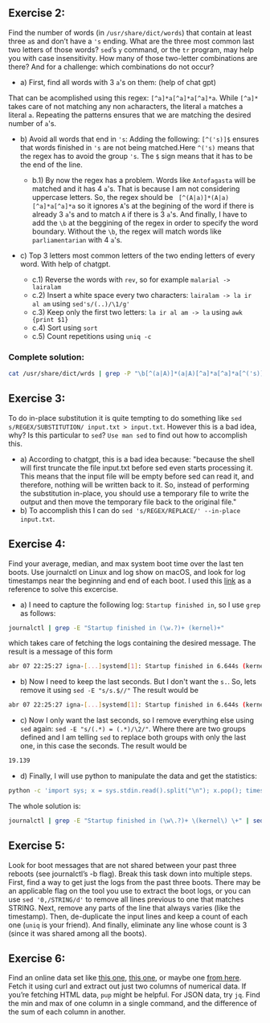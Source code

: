 ## Exercise 2:
Find the number of words (in `/usr/share/dict/words`) that contain at least three `a`s and don’t have a `'s` ending. What are the three most common last two letters of those words? `sed`’s `y` command, or the `tr` program, may help you with case insensitivity. How many of those two-letter combinations are there? And for a challenge: which combinations do not occur?

- a) First, find all words with 3 `a`'s on them: (help of chat gpt)

That can be acomplished using this regex: `[^a]*a[^a]*a[^a]*a`. While `[^a]*` takes care of not matching any non `a`characters, the literal `a` matches a literal `a`. Repeating the patterns ensures that we are matching the desired number of `a`'s.

- b) Avoid all words that end in `'s`:
Adding the following: `[^('s)]$` ensures that words finished in `'s` are not being matched.Here `^('s)` means that the regex has to avoid the group `'s`. The `$` sign means that it has to be the end of the line.
	- b.1) By now the regex has a problem. Words like `Antofagasta` will be matched and it has 4 `a`'s. That is because I am not considering uppercase letters. So, the regex should be `
[^(A|a)]*(A|a)[^a]*a[^a]*a` so it ignores `A`'s at the begining of the word if there is already 3 `a`'s and to match `A` if there is 3 `a`'s. And finally, I have to add the `\b` at the beggining of the regex in order to specify the word boundary. Without the `\b`, the regex will match words like `parliamentarian` with 4 `a`'s.

- c) Top 3 letters most common letters of the two ending letters of every word. With help of chatgpt.
	- c.1) Reverse the words with `rev`, so for example `malarial -> lairalam`
	- c.2) Insert a white space every two characters: `lairalam -> la ir al am` using `sed's/(..)/\1/g'`
	- c.3) Keep only the first two letters: `la ir al am -> la` using `awk {print $1}`
	- c.4) Sort using  `sort`
	- c.5) Count repetitions using `uniq -c` 

### Complete solution:
```sh
cat /usr/share/dict/wrds | grep -P "\b[^(a|A)]*(a|A)[^a]*a[^a]*a[^('s)]$" | rev | sed -r 's/(..)/\1 /g' | awk '{print $1}' | sort | uniq -c
```
## Exercise 3:
To do in-place substitution it is quite tempting to do something like `sed s/REGEX/SUBSTITUTION/ input.txt > input.txt`. However this is a bad idea, why? Is this particular to `sed`? `Use man sed` to find out how to accomplish this.

- a) According to chatgpt, this is a bad idea because: "because the shell will first truncate the file input.txt before sed even starts processing it. This means that the input file will be empty before sed can read it, and therefore, nothing will be written back to it. So, instead of performing the substitution in-place, you should use a temporary file to write the output and then move the temporary file back to the original file." 
- b) To accomplish this I can do `sed 's/REGEX/REPLACE/' --in-place input.txt`.

## Exercise 4:
Find your average, median, and max system boot time over the last ten boots. Use journalctl on Linux and log show on macOS, and look for log timestamps near the beginning and end of each boot. 
I used this [link](https://github.com/shapeng1998/missing-semester-solutions/blob/main/Lecture%204/Solutions.md) as a reference to solve this excercise.

- a) I need to capture the following log: `Startup finished in`, so I use `grep` as follows:
```sh
journalctl | grep -E "Startup finished in (\w.?)+ (kernel)+"
```
which takes care of fetching the logs containing the desired message. The result is a message of this form
```sh
abr 07 22:25:27 igna-[...]systemd[1]: Startup finished in 6.644s (kernel) + 12.495s (userspace) = 19.139s.
```
- b) Now I need to keep the last seconds. But I don't want the `s.`. So, lets remove it using `sed -E "s/s.$//"` The result would be
```sh
abr 07 22:25:27 igna-[...]systemd[1]: Startup finished in 6.644s (kernel) + 12.495s (userspace) = 19.139
```
- c) Now I only want the last seconds, so I remove everything else using `sed` again: `sed -E "s/(.*) = (.*)/\2/"`. Where there are two groups defined and I am telling `sed` to replace both groups with only the last one, in this case the seconds. The result would be
```sh
19.139
```
- d) Finally, I will use python to manipulate the data and get the statistics:
```sh
python -c 'import sys; x = sys.stdin.read().split("\n"); x.pop(); times = list(map(float, x)); import numpy as np; print("mean:", np.mean(times)); print("median:", np.median(times));print("max:", np.max(times))'
``` 
The whole solution is:
```sh
journalctl | grep -E "Startup finished in (\w\.?)+ \(kernel\) \+" | sed -E "s/s.$//" | sed -E "s/(.*) = (.*)/\2/" | python -c 'import sys; x = sys.stdin.read().split("\n"); x.pop(); times = list(map(float, x)); import numpy as np; print("mean:", np.mean(times)); print("median:", np.median(times));print("max:", np.max(times))'
```
## Exercise 5:
Look for boot messages that are not shared between your past three reboots (see journalctl’s -b flag). Break this task down into multiple steps. First, find a way to get just the logs from the past three boots. There may be an applicable flag on the tool you use to extract the boot logs, or you can use `sed '0,/STRING/d'` to remove all lines previous to one that matches STRING. Next, remove any parts of the line that always varies (like the timestamp). Then, de-duplicate the input lines and keep a count of each one (`uniq` is your friend). And finally, eliminate any line whose count is 3 (since it was shared among all the boots).

## Exercise 6:
Find an online data set like [this one](https://stats.wikimedia.org/EN/TablesWikipediaZZ.htm), [this one](https://ucr.fbi.gov/crime-in-the-u.s/2016/crime-in-the-u.s.-2016/topic-pages/tables/table-1), or maybe one [from here](https://www.springboard.com/blog/data-science/free-public-data-sets-data-science-project/>). Fetch it using curl and extract out just two columns of numerical data. If you’re fetching HTML data, `pup` might be helpful. For JSON data, try `jq`. Find the min and max of one column in a single command, and the difference of the sum of each column in another.
